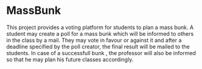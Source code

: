 # MassBunk

This project provides a voting platform for students to plan a mass bunk.
A student  may create a poll for a mass bunk which will be informed to others in the class by a mail.
They may vote in favour or against it and after a deadline specified by the poll creator, the final result will be mailed to the students.
In case of a successfull bunk , the professor will also be informed so that he may plan his future classes accordingly.
